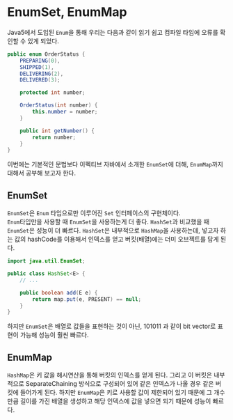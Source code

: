 # EnumSet, EnumMap

Java5에서 도입된 `Enum`을 통해 우리는 다음과 같이 읽기 쉽고 컴파일 타임에 오류를 확인할 수 있게 되었다.
```java
public enum OrderStatus {
    PREPARING(0),
    SHIPPED(1),
    DELIVERING(2),
    DELIVERED(3);

    protected int number;

    OrderStatus(int number) {
        this.number = number;
    }

    public int getNumber() {
        return number;
    }
}
```

이번에는 기본적인 문법보다 이펙티브 자바에서 소개한 `EnumSet`에 더해, `EnumMap`까지 대해서 공부해 보고자 한다.

## EnumSet
`EnumSet`은 `Enum` 타입으로만 이루어진 `Set` 인터페이스의 구현체이다.<br>
`Enum`타입만을 사용할 때 `EnumSet`을 사용하는게 더 좋다. `HashSet`과 비교했을 때 `EnumSet`은 성능이 더 빠르다.
`HashSet`은 내부적으로 `HashMap`을 사용하는데, 넣고자 하는 값의 hashCode를 이용해서 인덱스를 얻고 버킷(배열)에는 더미 오브젝트를 담게 된다.

```java
import java.util.EnumSet;

public class HashSet<E> {
    // ...

    public boolean add(E e) {
        return map.put(e, PRESENT) == null;
    }
}
```

하지만 `EnumSet`은 배열로 값들을 표현하는 것이 아닌, 101011 과 같이 bit vector로 표현이 가능해 성능이 훨씬 빠르다.

## EnumMap
`HashMap`은 키 값을 해시연산을 통해 버킷의 인덱스를 얻게 된다. 그리고 이 버킷은 내부적으로 SeparateChaining 방식으로 구성되어 있어
같은 인덱스가 나올 경우 같은 버킷에 들어가게 된다. 하지만 `EnumMap`은 키로 사용할 값이 제한되어 있기 때문에 그 개수만큼 길이를 가진 배열을 생성하고
해당 인덱스에 값을 넣으면 되기 때문에 성능이 빠르다.